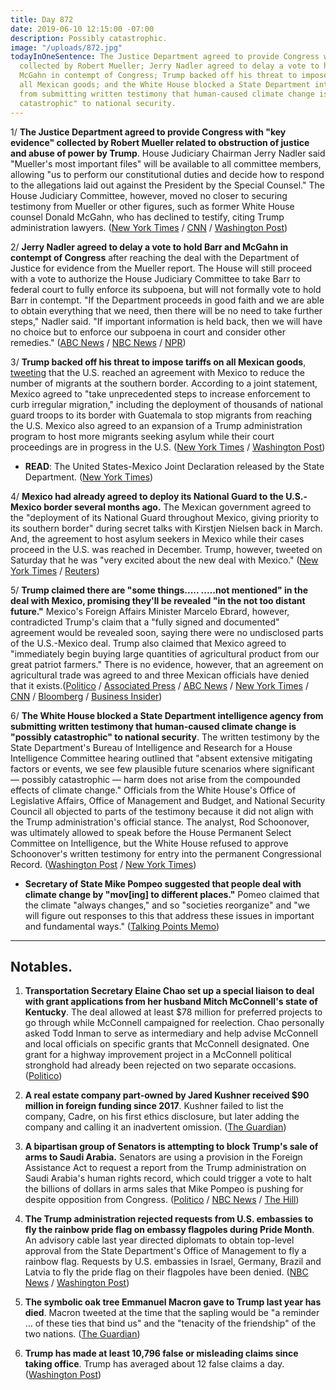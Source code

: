 ```yaml
---
title: Day 872
date: 2019-06-10 12:15:00 -07:00
description: Possibly catastrophic.
image: "/uploads/872.jpg"
todayInOneSentence: The Justice Department agreed to provide Congress with "key evidence"
  collected by Robert Mueller; Jerry Nadler agreed to delay a vote to hold Barr and
  McGahn in contempt of Congress; Trump backed off his threat to impose tariffs on
  all Mexican goods; and the White House blocked a State Department intelligence agency
  from submitting written testimony that human-caused climate change is "possibly
  catastrophic" to national security.
---
```


1/ **The Justice Department agreed to provide Congress with "key evidence" collected by Robert Mueller related to obstruction of justice and abuse of power by Trump**. House Judiciary Chairman Jerry Nadler said "Mueller's most important files" will be available to all committee members, allowing "us to perform our constitutional duties and decide how to respond to the allegations laid out against the President by the Special Counsel." The House Judiciary Committee, however, moved no closer to securing testimony from Mueller or other figures, such as former White House counsel Donald McGahn, who has declined to testify, citing Trump administration lawyers. ([New York Times](https://www.nytimes.com/2019/06/10/us/politics/mueller-judiciary-committee.html) / [CNN](https://www.cnn.com/2019/06/10/politics/jerry-nadler-mueller-report-william-barr/) / [Washington Post](https://www.washingtonpost.com/powerpost/house-democrats-reach-deal-with-justice-department-to-review-mueller-materials/2019/06/10/8acddcd2-8b9a-11e9-b08e-cfd89bd36d4e_story.html))

2/ **Jerry Nadler agreed to delay a vote to hold Barr and McGahn in contempt of Congress** after reaching the deal with the Department of Justice for evidence from the Mueller report. The House will still proceed with a vote to authorize the House Judiciary Committee to take Barr to federal court to fully enforce its subpoena, but will not formally vote to hold Barr in contempt. "If the Department proceeds in good faith and we are able to obtain everything that we need, then there will be no need to take further steps," Nadler said. "If important information is held back, then we will have no choice but to enforce our subpoena in court and consider other remedies." ([ABC News](https://abcnews.go.com/Politics/nadler-doj-agrees-turn-mueller-evidence-postpones-contempt/story?id=63606046) / [NBC News](https://www.nbcnews.com/politics/congress/nadler-reaches-deal-doj-over-key-mueller-report-documents-n1015796) / [NPR](https://www.npr.org/2019/06/10/731300750/house-democrats-to-get-some-mueller-report-material-but-contempt-vote-is-still-o))

3/ **Trump backed off his threat to impose tariffs on all Mexican goods**, [tweeting](https://twitter.com/realDonaldTrump/status/1137155056044826626) that the U.S. reached an agreement with Mexico to reduce the number of migrants at the southern border. According to a joint statement, Mexico agreed to "take unprecedented steps to increase enforcement to curb irregular migration," including the deployment of thousands of national guard troops to its border with Guatemala to stop migrants from reaching the U.S. Mexico also agreed to an expansion of a Trump administration program to host more migrants seeking asylum while their court proceedings are in progress in the U.S. ([New York Times](https://www.nytimes.com/2019/06/07/us/politics/trump-tariffs-mexico.html) / [Washington Post](https://www.washingtonpost.com/world/the_americas/mexican-officials-hail-tariff-averting-pact-with-us-even-as-worries-emerge/2019/06/08/fcee754a-8886-11e9-9d73-e2ba6bbf1b9b_story.html))

* **READ**: The United States-Mexico Joint Declaration released by the State Department. ([New York Times](https://www.nytimes.com/2019/06/07/us/state-department-mexico-trump.html))

4/ **Mexico had already agreed to deploy its National Guard to the U.S.-Mexico border several months ago.** The Mexican government agreed to the "deployment of its National Guard throughout Mexico, giving priority to its southern border" during secret talks with Kirstjen Nielsen back in March. And, the agreement to host asylum seekers in Mexico while their cases proceed in the U.S. was reached in December. Trump, however, tweeted on Saturday that he was "very excited about the new deal with Mexico." ([New York Times](https://www.nytimes.com/2019/06/08/us/politics/trump-mexico-deal-tariffs.html) / [Reuters](https://www.reuters.com/article/us-usa-trade-mexico-idUSKCN1TA0GM))

5/ **Trump claimed there are "some things..... .....not mentioned" in the deal with Mexico, promising they'll be revealed "in the not too distant future."** Mexico's Foreign Affairs Minister Marcelo Ebrard, however, contradicted Trump's claim that a "fully signed and documented" agreement would be revealed soon, saying there were no undisclosed parts of the U.S.-Mexico deal. Trump also claimed that Mexico agreed to "immediately begin buying large quantities of agricultural product from our great patriot farmers." There is no evidence, however, that an agreement on agricultural trade was agreed to and three Mexican officials have denied that it exists.([Politico](https://www.politico.com/story/2019/06/09/trump-mexico-deal-twitter-1358158) / [Associated Press](https://www.apnews.com/7bedd8e672dd4f6ca3ffe2b3fd78fe0f) / [ABC News](https://abcnews.go.com/Politics/trump-claims-undisclosed-component-us-mexico-migrant-deal/story?id=63603874) / [New York Times](https://www.nytimes.com/2019/06/10/us/politics/immigration-mexico-deal-trump.html) / [CNN](https://www.cnn.com/2019/06/10/politics/trump-mexico-tariffs/index.html) / [Bloomberg](https://www.bloomberg.com/news/articles/2019-06-08/mexico-never-agreed-to-farm-deal-with-u-s-contradicting-trump) / [Business Insider](https://www.businessinsider.com/trump-mexico-deal-no-evidence-of-farm-export-agreement-2019-6))

6/ **The White House blocked a State Department intelligence agency from submitting written testimony that human-caused climate change is "possibly catastrophic" to national security**. The written testimony by the State Department's Bureau of Intelligence and Research for a House Intelligence Committee hearing outlined that "absent extensive mitigating factors or events, we see few plausible future scenarios where significant — possibly catastrophic — harm does not arise from the compounded effects of climate change." Officials from the White House's Office of Legislative Affairs, Office of Management and Budget, and National Security Council all objected to parts of the testimony because it did not align with the Trump administration's official stance. The analyst, Rod Schoonover, was ultimately allowed to speak before the House Permanent Select Committee on Intelligence, but the White House refused to approve Schoonover's written testimony for entry into the permanent Congressional Record. ([Washington Post](https://www.washingtonpost.com/climate-environment/2019/06/08/white-house-blocked-intelligence-aides-written-testimony-saying-human-caused-climate-change-could-be-possibly-catastrophic/) / [New York Times](https://www.nytimes.com/2019/06/08/climate/rod-schoonover-testimony.html))

* **Secretary of State Mike Pompeo suggested that people deal with climate change by "mov\[ing\] to different places."** Pomeo claimed that the climate "always changes," and so "societies reorganize" and "we will figure out responses to this that address these issues in important and fundamental ways." ([Talking Points Memo](https://talkingpointsmemo.com/news/pompeo-climate-change-move-different-places))

---

## Notables.

1. **Transportation Secretary Elaine Chao set up a special liaison to deal with grant applications from her husband Mitch McConnell's state of Kentucky**. The deal allowed at least $78 million for preferred projects to go through while McConnell campaigned for reelection. Chao personally asked Todd Inman to serve as intermediary and help advise McConnell and local officials on specific grants that McConnell designated. One grant for a highway improvement project in a McConnell political stronghold had already been rejected on two separate occasions. ([Politico](https://www.politico.com/story/2019/06/10/mcconnell-elaine-chao-1358068))

2. **A real estate company part-owned by Jared Kushner received $90 million in foreign funding since 2017**. Kushner failed to list the company, Cadre, on his first ethics disclosure, but later adding the company and calling it an inadvertent omission. ([The Guardian](https://www.theguardian.com/us-news/2019/jun/10/jared-kushner-real-estate-cadre-goldman-sachs))

3. **A bipartisan group of Senators is attempting to block Trump's sale of arms to Saudi Arabia.** Senators are using a provision in the Foreign Assistance Act to request a report from the Trump administration on Saudi Arabia's human rights record, which could trigger a vote to halt the billions of dollars in arms sales that Mike Pompeo is pushing for despite opposition from Congress. ([Politico](https://www.politico.com/story/2019/06/09/arm-sales-senate-saudi-arabia-1358440) / [NBC News](https://www.nbcnews.com/politics/congress/dem-gop-senators-want-check-trump-s-power-sell-arms-n1015581) / [The Hill](https://thehill.com/policy/defense/447503-senators-take-bipartisan-step-toward-blocking-trumps-saudi-arms-sales))

4. **The Trump administration rejected requests from U.S. embassies to fly the rainbow pride flag on embassy flagpoles during Pride Month**. An advisory cable last year directed diplomats to obtain top-level approval from the State Department's Office of Management to fly a rainbow flag. Requests by U.S. embassies in Israel, Germany, Brazil and Latvia to fly the pride flag on their flagpoles have been denied. ([NBC News](https://www.nbcnews.com/politics/national-security/trump-admin-tells-u-s-embassies-they-can-t-fly-n1015236) / [Washington Post](https://www.washingtonpost.com/world/national-security/us-embassies-still-hoisting-rainbow-flags-despite-advisory-from-washington/2019/06/08/eeea0bd4-89f4-11e9-a870-b9c411dc4312_story.html))

5. **The symbolic oak tree Emmanuel Macron gave to Trump last year has died**. Macron tweeted at the time that the sapling would be "a reminder … of these ties that bind us" and the "tenacity of the friendship" of the two nations. ([The Guardian](https://www.theguardian.com/us-news/2019/jun/10/tree-planted-to-mark-trump-macron-friendship-dies))

6. **Trump has made at least 10,796 false or misleading claims since taking office**. Trump has averaged about 12 false claims a day. ([Washington Post](https://www.washingtonpost.com/politics/2019/06/10/president-trump-has-made-false-or-misleading-claims-over-days/))